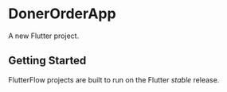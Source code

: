 # DonerOrderApp

A new Flutter project.

## Getting Started

FlutterFlow projects are built to run on the Flutter _stable_ release.
